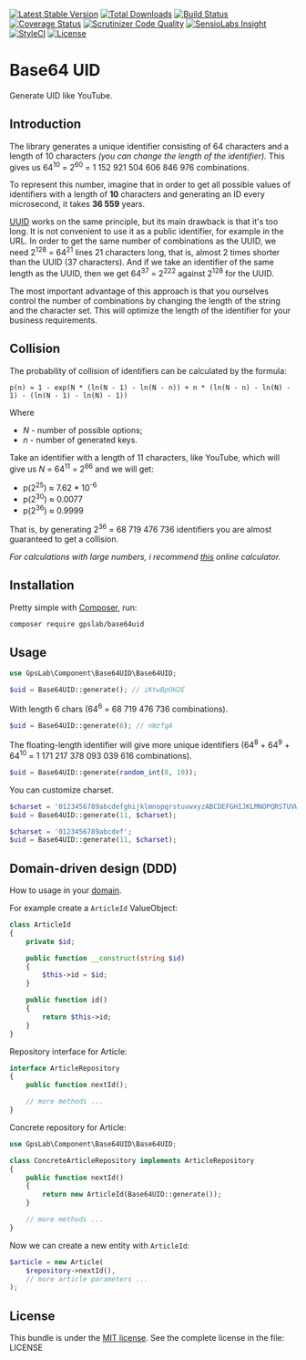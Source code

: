 [![Latest Stable Version](https://img.shields.io/packagist/v/gpslab/base64uid.svg?maxAge=3600&label=stable)](https://packagist.org/packages/gpslab/base64uid)
[![Total Downloads](https://img.shields.io/packagist/dt/gpslab/base64uid.svg?maxAge=3600)](https://packagist.org/packages/gpslab/base64uid)
[![Build Status](https://img.shields.io/travis/gpslab/base64uid.svg?maxAge=3600)](https://travis-ci.org/gpslab/base64uid)
[![Coverage Status](https://img.shields.io/coveralls/gpslab/base64uid.svg?maxAge=3600)](https://coveralls.io/github/gpslab/base64uid?branch=master)
[![Scrutinizer Code Quality](https://img.shields.io/scrutinizer/g/gpslab/base64uid.svg?maxAge=3600)](https://scrutinizer-ci.com/g/gpslab/base64uid/?branch=master)
[![SensioLabs Insight](https://img.shields.io/sensiolabs/i/0feb22b7-b64d-462d-b8ba-da49e548be70.svg?maxAge=3600&label=SLInsight)](https://insight.sensiolabs.com/projects/0feb22b7-b64d-462d-b8ba-da49e548be70)
[![StyleCI](https://styleci.io/repos/94885299/shield?branch=master)](https://styleci.io/repos/94885299)
[![License](https://img.shields.io/packagist/l/gpslab/base64uid.svg?maxAge=3600)](https://github.com/gpslab/base64uid)

# Base64 UID

Generate UID like YouTube.

## Introduction

The library generates a unique identifier consisting of 64 characters and a length of 10 characters *(you can change
the length of the identifier).* This gives us 64<sup>10</sup> = 2<sup>60</sup> = 1 152 921 504 606 846 976 combinations.

To represent this number, imagine that in order to get all possible values of identifiers with a length of **10**
characters and generating an ID every microsecond, it takes **36 559** years.

[UUID](https://en.wikipedia.org/wiki/Universally_unique_identifier) works on the same principle, but its main drawback
is that it's too long. It is not convenient to use it as a public identifier, for example in the URL. In order to get
the same number of combinations as the UUID, we need 2<sup>128</sup> = 64<sup>21</sup> lines 21 characters long, that
is, almost 2 times shorter than the UUID (37 characters). And if we take an identifier of the same length as the UUID,
then we get 64<sup>37</sup> = 2<sup>222</sup> against 2<sup>128</sup> for the UUID.

The most important advantage of this approach is that you ourselves control the number of combinations by changing the
length of the string and the character set. This will optimize the length of the identifier for your business
requirements.

## Collision

The probability of collision of identifiers can be calculated by the formula:

```
p(n) ≈ 1 - exp(N * (ln(N - 1) - ln(N - n)) + n * (ln(N - n) - ln(N) - 1) - (ln(N - 1) - ln(N) - 1))
```

Where
 * *N* - number of possible options;
 * *n* - number of generated keys.

Take an identifier with a length of 11 characters, like YouTube, which will give us *N* = 64<sup>11</sup> =
2<sup>66</sup> and we will get:

 * p(2<sup>25</sup>) ≈ 7.62 * 10<sup>-6</sup>
 * p(2<sup>30</sup>) ≈ 0.0077
 * p(2<sup>36</sup>) ≈ 0.9999

That is, by generating 2<sup>36</sup> = 68 719 476 736 identifiers you are almost guaranteed to get a collision.

*For calculations with large numbers, i recommend [this](https://web2.0calc.com/) online calculator.*

## Installation

Pretty simple with [Composer](http://packagist.org), run:

```sh
composer require gpslab/base64uid
```

## Usage

```php
use GpsLab\Component\Base64UID\Base64UID;

$uid = Base64UID::generate(); // iKtwBpOH2E
```

With length 6 chars (64<sup>6</sup> = 68 719 476 736 combinations).

```php
$uid = Base64UID::generate(6); // nWzfgA
```

The floating-length identifier will give more unique identifiers
(64<sup>8</sup> + 64<sup>9</sup> + 64<sup>10</sup> = 1 171 217 378 093 039 616 combinations).

```php
$uid = Base64UID::generate(random_int(8, 10));
```

You can customize charset.

```php
$charset = '0123456789abcdefghijklmnopqrstuvwxyzABCDEFGHIJKLMNOPQRSTUVWXYZ+/';
$uid = Base64UID::generate(11, $charset);

$charset = '0123456789abcdef';
$uid = Base64UID::generate(11, $charset);
```

## Domain-driven design (DDD)

How to usage in your [domain](https://en.wikipedia.org/wiki/Domain-driven_design).

For example create a `ArticleId` ValueObject:

```php
class ArticleId
{
    private $id;

    public function __construct(string $id)
    {
        $this->id = $id;
    }

    public function id()
    {
        return $this->id;
    }
}
```

Repository interface for Article:

```php
interface ArticleRepository
{
    public function nextId();

    // more methods ...
}
```

Concrete repository for Article:

```php
use GpsLab\Component\Base64UID\Base64UID;

class ConcreteArticleRepository implements ArticleRepository
{
    public function nextId()
    {
        return new ArticleId(Base64UID::generate());
    }

    // more methods ...
}
```

Now we can create a new entity with `ArticleId`:

```php
$article = new Article(
    $repository->nextId(),
    // more article parameters ...
);
```

## License

This bundle is under the [MIT license](http://opensource.org/licenses/MIT). See the complete license in the file: LICENSE
